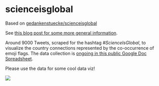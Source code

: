 # scienceisglobal

Based on [gedankenstuecke/scienceisglobal](https://github.com/gedankenstuecke/scienceisglobal)

See [this blog post for some more general information](http://ruleofthirds.de/scienceisglobal/). 

Around 9000 Tweets, scraped for the hashtag *#ScienceIsGlobal*, to visualize the country connections represented by the co-occurrence of emoji flags. The data collection is [ongoing in this public Google Doc Spreadsheet](https://docs.google.com/spreadsheets/d/1NRxvV0JP_eF98WUfbkpj1iMBlFEe25JGKGhblM6U3KQ/edit#gid=56646471).

Please use the data for some cool data viz!

![](http://ruleofthirds.de/assets/images/scienceisglobal.png)
